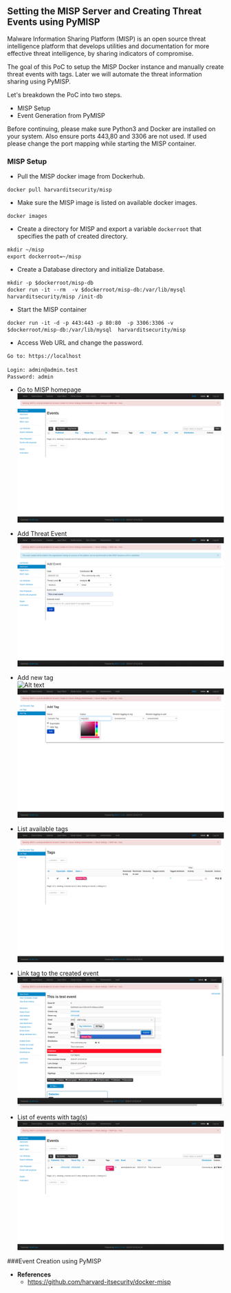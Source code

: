 ## Setting the MISP Server and Creating Threat Events using PyMISP

Malware Information Sharing Platform (MISP) is an open source threat intelligence platform that develops utilities and documentation for more effective threat intelligence, by sharing indicators of compromise. 

The goal of this PoC to setup the MISP Docker instance and manually create threat events with tags. Later we will automate the threat information sharing using PyMISP. 

Let's breakdown the PoC into two steps.
*    MISP Setup
*    Event Generation from PyMISP

Before continuing, please make sure Python3 and Docker are installed on your system. Also ensure ports 443,80 and 3306 are not used. If used please change the port mapping while starting the MISP container. 
 


### MISP Setup
    
*   Pull the MISP docker image from Dockerhub.
```
docker pull harvarditsecurity/misp
```

*  Make sure the MISP image is listed on available docker images.
```
docker images
```

*  Create a directory for MISP and  export a variable `dockerroot`  that specifies the path of created directory.
```
mkdir ~/misp
export dockerroot=~/misp
```

*  Create a Database directory and initialize Database.
```
mkdir -p $dockerroot/misp-db
docker run -it --rm  -v $dockerroot/misp-db:/var/lib/mysql harvarditsecurity/misp /init-db
```

* Start the MISP container
```
docker run -it -d -p 443:443 -p 80:80  -p 3306:3306 -v $dockerroot/misp-db:/var/lib/mysql  harvarditsecurity/misp
```

* Access Web URL and change the password.
```
Go to: https://localhost 

Login: admin@admin.test
Password: admin
```

* Go to MISP homepage  
![Alt text](./screenshots/misp-home.png?raw=true "MISP Homepage")

* Add Threat Event 
![Alt text](./screenshots/misp-add-event.png?raw=true "Add Threat Event")

* Add new tag  
![Alt text](./screenshots/misp-add-tag-menu.png.png?raw=true "Add Tag Menu")
![Alt text](./screenshots/misp-add-tag.png?raw=true "Add Tag")                  

* List available tags
![Alt text](./screenshots/misp-list-tags.png?raw=true "List Tags")

* Link tag to the created event
![Alt text](./screenshots/misp-link-tag-event.png?raw=true "Link tag to an event")

* List of events with tag(s)
![Alt text](./screenshots/misp-list-events-with-tag.png?raw=true "List Events+Tags")




###Event Creation using PyMISP



* **References**
    * https://github.com/harvard-itsecurity/docker-misp
